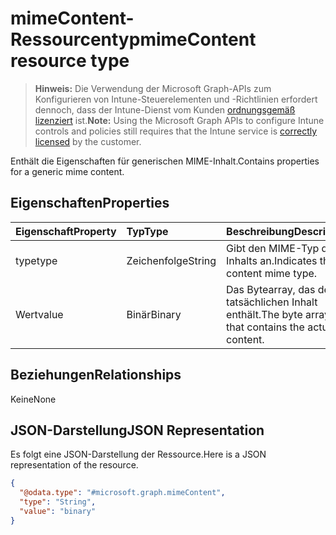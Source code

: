 # <a name="mimecontent-resource-type"></a><span data-ttu-id="5f5e6-101">mimeContent-Ressourcentyp</span><span class="sxs-lookup"><span data-stu-id="5f5e6-101">mimeContent resource type</span></span>

> <span data-ttu-id="5f5e6-102">**Hinweis:** Die Verwendung der Microsoft Graph-APIs zum Konfigurieren von Intune-Steuerelementen und -Richtlinien erfordert dennoch, dass der Intune-Dienst vom Kunden [ordnungsgemäß lizenziert](https://go.microsoft.com/fwlink/?linkid=839381) ist.</span><span class="sxs-lookup"><span data-stu-id="5f5e6-102">**Note:** Using the Microsoft Graph APIs to configure Intune controls and policies still requires that the Intune service is [correctly licensed](https://go.microsoft.com/fwlink/?linkid=839381) by the customer.</span></span>

<span data-ttu-id="5f5e6-103">Enthält die Eigenschaften für generischen MIME-Inhalt.</span><span class="sxs-lookup"><span data-stu-id="5f5e6-103">Contains properties for a generic mime content.</span></span>
## <a name="properties"></a><span data-ttu-id="5f5e6-104">Eigenschaften</span><span class="sxs-lookup"><span data-stu-id="5f5e6-104">Properties</span></span>
|<span data-ttu-id="5f5e6-105">Eigenschaft</span><span class="sxs-lookup"><span data-stu-id="5f5e6-105">Property</span></span>|<span data-ttu-id="5f5e6-106">Typ</span><span class="sxs-lookup"><span data-stu-id="5f5e6-106">Type</span></span>|<span data-ttu-id="5f5e6-107">Beschreibung</span><span class="sxs-lookup"><span data-stu-id="5f5e6-107">Description</span></span>|
|:---|:---|:---|
|<span data-ttu-id="5f5e6-108">type</span><span class="sxs-lookup"><span data-stu-id="5f5e6-108">type</span></span>|<span data-ttu-id="5f5e6-109">Zeichenfolge</span><span class="sxs-lookup"><span data-stu-id="5f5e6-109">String</span></span>|<span data-ttu-id="5f5e6-110">Gibt den MIME-Typ des Inhalts an.</span><span class="sxs-lookup"><span data-stu-id="5f5e6-110">Indicates the content mime type.</span></span>|
|<span data-ttu-id="5f5e6-111">Wert</span><span class="sxs-lookup"><span data-stu-id="5f5e6-111">value</span></span>|<span data-ttu-id="5f5e6-112">Binär</span><span class="sxs-lookup"><span data-stu-id="5f5e6-112">Binary</span></span>|<span data-ttu-id="5f5e6-113">Das Bytearray, das den tatsächlichen Inhalt enthält.</span><span class="sxs-lookup"><span data-stu-id="5f5e6-113">The byte array that contains the actual content.</span></span>|

## <a name="relationships"></a><span data-ttu-id="5f5e6-114">Beziehungen</span><span class="sxs-lookup"><span data-stu-id="5f5e6-114">Relationships</span></span>
<span data-ttu-id="5f5e6-115">Keine</span><span class="sxs-lookup"><span data-stu-id="5f5e6-115">None</span></span>
## <a name="json-representation"></a><span data-ttu-id="5f5e6-116">JSON-Darstellung</span><span class="sxs-lookup"><span data-stu-id="5f5e6-116">JSON Representation</span></span>
<span data-ttu-id="5f5e6-117">Es folgt eine JSON-Darstellung der Ressource.</span><span class="sxs-lookup"><span data-stu-id="5f5e6-117">Here is a JSON representation of the resource.</span></span>
<!-- {
  "blockType": "resource",
  "keyProperty": "id",
  "@odata.type": "microsoft.graph.mimeContent"
}
-->
``` json
{
  "@odata.type": "#microsoft.graph.mimeContent",
  "type": "String",
  "value": "binary"
}
```



